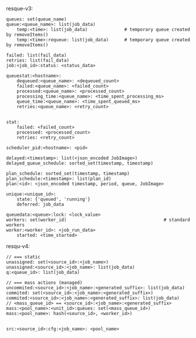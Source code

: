 resque-v3:
    
    queues: set(queue_name)
    queue:<queue_name>: list(job_data)
        temp:<time>: list(job_data)              # temporary queue created by removeItems()
        temp:<time>:requeue: list(job_data)      # temporary queue created by removeItems()
    
    failed: list(fail_data)
    retries: list(fail_data)
    job:<job_id>:status: <status_data>
    
    queuestat:<hostname>:
        dequeued:<queue_name>: <dequeued_count>
        failed:<queue_name>: <failed_count>
        processed:<queue_name>: <processed_count>
        processing_time:<queue_name>: <time_spent_processing_ms>
        queue_time:<queue_name>: <time_spent_queued_ms>
        retries:<queue_name>: <retry_count>
        
    
    stat:
        failed: <failed_count>
        processed: <processed_count>
        retries: <retry_count>
    
    scheduler_pid:<hostname>: <pid>
    
    delayed:<timestamp>: list(<json_encoded JobImage>)
    delayed_queue_schedule: sorted_set(timestamp, timestamp)
    
    plan_schedule: sorted_set(timestamp, timestamp)
    plan_schedule:<timestamp>: list(plan_id)
    plan:<id>: <json_encoded timestamp, period, queue, JobImage>
    
    unique:<unique_id>:
        state: {'queued', 'running'}
        deferred: job_data
    
    queuedata:<queue>:lock: <lock_value>
    workers: set(worker_id)                                     # standard workers
    worker:<worker_id>: <job_run_data>
        started: <time_started>
        
resqu-v4:
    
    // === static
    unassigned: set(<source_id>:<job_name>)
    unassigned:<source_id>:<job_name>: list(job_data)
    q:<queue_id>: list(job_data)
    
    // === mass actions (managed)
    uncommited:<source_id>:<job_name>:<generated_suffix>: list(job_data)
    commited: set(<source_id>:<job_name>:<generated_suffix>)
    commited:<source_id>:<job_name>:<generated_suffix>: list(job_data)
    // <mass_queue_id> == <source_id>:<job_name>:<generated_suffix>
    mass:<pool_name>:<unit_id>:queues: set(<mass_queue_id>)
    mass:<pool_name>: hash(<source_id>, <worker_id>)
    
    
    src:<source_id>:cfg:<job_name>: <pool_name>